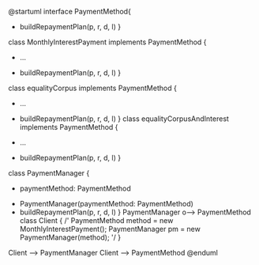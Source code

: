 @startuml
interface PaymentMethod{
  + buildRepaymentPlan(p, r, d, l)
}

class MonthlyInterestPayment implements PaymentMethod {
  - ...
  + buildRepaymentPlan(p, r, d, l)
}

class equalityCorpus implements PaymentMethod {
  - ...
  + buildRepaymentPlan(p, r, d, l)
}
class equalityCorpusAndInterest implements PaymentMethod {
  - ...
  + buildRepaymentPlan(p, r, d, l)
}

class PaymentManager {
  - paymentMethod: PaymentMethod
  + PaymentManager(paymentMethod: PaymentMethod)
  + buildRepaymentPlan(p, r, d, l)
}
PaymentManager o--> PaymentMethod
class Client {
  /'
    PaymentMethod method = new MonthlyInterestPayment();
    PaymentManager pm = new PaymentManager(method);
  '/
}

Client --> PaymentManager
Client --> PaymentMethod
@enduml